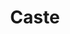 ---
title: Caste
layout: definition
brief: Name given to the different forms of the honey bee.  Queen, drone and worker.
see_also: 
  - title: Smoker
    file: smoker
  - title: Honey
    file: honey 
---